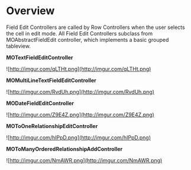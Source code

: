 # Overview

Field Edit Controllers are called by Row Controllers when the user selects the cell in edit mode.  All Field Edit Controllers subclass from MOAbstractFieldEdit controller, which implements a basic grouped tableview.

**MOTextFieldEditController**

![http://imgur.com/qLTHt.png](http://imgur.com/qLTHt.png)

**MOMultiLineTextFieldEditController**

![http://imgur.com/RvdUh.png](http://imgur.com/RvdUh.png)

**MODateFieldEditController**

![http://imgur.com/Z9E4Z.png](http://imgur.com/Z9E4Z.png)

**MOToOneRelationshipEditController**

![http://imgur.com/hIPpD.png](http://imgur.com/hIPpD.png)

**MOToManyOrderedRelationshipAddController**

![http://imgur.com/NmAWR.png](http://imgur.com/NmAWR.png)